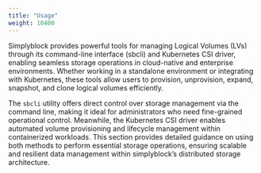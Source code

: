 ```yaml
---
title: "Usage"
weight: 10400
---
```


Simplyblock provides powerful tools for managing Logical Volumes (LVs) through its command-line interface (sbcli) and
Kubernetes CSI driver, enabling seamless storage operations in cloud-native and enterprise environments. Whether working
in a standalone environment or integrating with Kubernetes, these tools allow users to provision, unprovision, expand,
snapshot, and clone logical volumes efficiently.

The `sbcli` utility offers direct control over storage management via the command line, making it ideal for
administrators who need fine-grained operational control. Meanwhile, the Kubernetes CSI driver enables automated volume
provisioning and lifecycle management within containerized workloads. This section provides detailed guidance on using
both methods to perform essential storage operations, ensuring scalable and resilient data management within
simplyblock’s distributed storage architecture.
